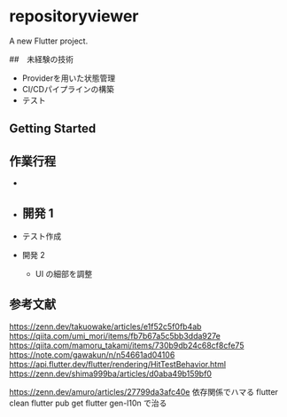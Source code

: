 # repositoryviewer

A new Flutter project.

##　未経験の技術
- Providerを用いた状態管理
- CI/CDパイプラインの構築
- テスト


## Getting Started

## 作業行程

-
- ## 開発 1
- テスト作成

- 開発 2
  - UI の細部を調整

## 参考文献

https://zenn.dev/takuowake/articles/e1f52c5f0fb4ab
https://qiita.com/umi_mori/items/fb7b67a5c5bb3dda927e
https://qiita.com/mamoru_takami/items/730b9db24c68cf8cfe75
https://note.com/gawakun/n/n54661ad04106
https://api.flutter.dev/flutter/rendering/HitTestBehavior.html
https://zenn.dev/shima999ba/articles/d0aba49b159bf0

https://zenn.dev/amuro/articles/27799da3afc40e
依存関係でハマる
flutter clean
flutter pub get
flutter gen-l10n
で治る
